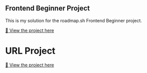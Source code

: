 
## Frontend Beginner Project

This is my solution for the roadmap.sh Frontend Beginner project.

[🔗 View the project here](https://firzan-code.github.io/frontend-beginner-project/)  

# URL Project
[🔗 View the project here]( https://roadmap.sh/projects/single-page-cv)  



